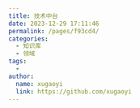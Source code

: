 ```yaml
---
title: 技术中台
date: 2023-12-29 17:11:46
permalink: /pages/f93cd4/
categories:
  - 知识库
  - 领域
tags:
  - 
author: 
  name: xugaoyi
  link: https://github.com/xugaoyi
---
```

